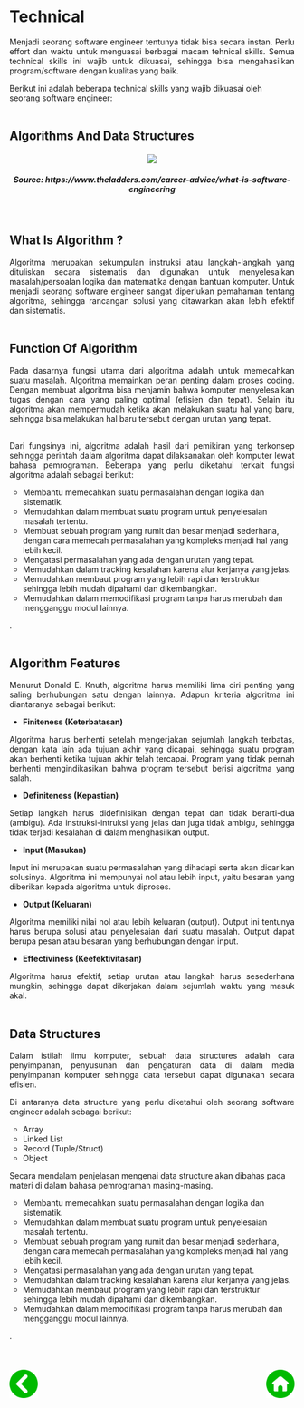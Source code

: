 # Technical
<p align="justify">
Menjadi seorang software engineer tentunya tidak bisa secara instan. Perlu effort dan waktu untuk menguasai berbagai macam tehnical skills. Semua technical skills ini wajib untuk dikuasai, sehingga bisa mengahasilkan program/software dengan kualitas yang baik.<br>

Berikut ini adalah beberapa technical skills yang wajib dikuasai oleh seorang software engineer:<br><br>

## Algorithms And Data Structures
<p align="center">
<img height="300rm" align="center" src="https://github.com/Ouroboros-Tech/modul-pembelajaran/blob/main/image/image%201.jpg"> <h5 align="center">Source: https://www.theladders.com/career-advice/what-is-software-engineering</h5><br>

## What Is Algorithm ?
<p align="justify">
Algoritma merupakan sekumpulan instruksi atau langkah-langkah yang dituliskan secara sistematis dan digunakan untuk menyelesaikan masalah/persoalan logika dan matematika dengan bantuan komputer. Untuk menjadi seorang software engineer sangat diperlukan pemahaman tentang algoritma, sehingga rancangan solusi yang ditawarkan akan lebih efektif dan sistematis.<br><br>

## Function Of Algorithm
<p align="justify">
Pada dasarnya fungsi utama dari algoritma adalah untuk memecahkan suatu masalah. Algoritma memainkan peran penting dalam proses coding. Dengan membuat algoritma bisa menjamin bahwa komputer menyelesaikan tugas dengan cara yang paling optimal (efisien dan tepat). Selain itu algoritma akan mempermudah ketika akan melakukan suatu hal yang baru, sehingga bisa melakukan hal baru tersebut dengan urutan yang tepat.<br><br>

<p align="justify">
Dari fungsinya ini, algoritma adalah hasil dari pemikiran yang terkonsep sehingga perintah dalam algoritma dapat dilaksanakan oleh komputer lewat bahasa pemrograman. Beberapa yang perlu diketahui terkait fungsi algoritma adalah sebagai berikut:</p>
<ul style="list-style-type:circle;">
  <li>Membantu memecahkan suatu permasalahan dengan logika dan sistematik.</li>
  <li>Memudahkan dalam membuat suatu program untuk penyelesaian masalah tertentu.</li>
  <li>Membuat sebuah program yang rumit dan besar menjadi sederhana, dengan cara memecah permasalahan yang kompleks menjadi hal yang lebih kecil.</li>
  <li>Mengatasi permasalahan yang ada dengan urutan yang tepat.</li>
  <li>Memudahkan dalam tracking kesalahan karena alur kerjanya yang jelas.</li>
  <li>Memudahkan membaut program yang lebih rapi dan terstruktur sehingga lebih mudah dipahami dan dikembangkan.</li>
  <li>Memudahkan dalam memodifikasi program tanpa harus merubah dan mengganggu modul lainnya.</li>
</ul>.<br><br>

## Algorithm Features
<p align="justify">
Menurut Donald E. Knuth, algoritma harus memiliki lima ciri penting yang saling berhubungan satu dengan lainnya. Adapun kriteria algoritma ini diantaranya sebagai berikut:</p>

- <strong>Finiteness (Keterbatasan)</strong>
<p align="justify">
Algoritma harus berhenti setelah mengerjakan sejumlah langkah terbatas, dengan kata lain ada tujuan akhir yang dicapai, sehingga suatu program akan berhenti ketika tujuan akhir telah tercapai. Program yang tidak pernah berhenti mengindikasikan bahwa program tersebut berisi algoritma yang salah.

- <strong>Definiteness (Kepastian)</strong>
<p align="justify">
Setiap langkah harus didefinisikan dengan tepat dan tidak berarti-dua (ambigu). Ada instruksi-intruksi yang jelas dan juga tidak ambigu, sehingga tidak terjadi kesalahan di dalam menghasilkan output.

- <strong>Input (Masukan)</strong>
<p align="justify">
Input ini merupakan suatu permasalahan yang dihadapi serta akan dicarikan solusinya. Algoritma ini mempunyai nol atau lebih input, yaitu besaran yang diberikan kepada algoritma untuk diproses.

- <strong>Output (Keluaran)</strong>
<p align="justify">
Algoritma memiliki nilai nol atau lebih keluaran (output). Output ini tentunya harus berupa solusi atau penyelesaian dari suatu masalah. Output dapat berupa pesan atau besaran yang berhubungan dengan input.

- <strong>Effectiviness (Keefektivitasan)</strong>
<p align="justify">
Algoritma harus efektif, setiap urutan atau langkah harus sesederhana mungkin, sehingga dapat dikerjakan dalam sejumlah waktu yang masuk akal.<br><br>

## Data Structures
<p align="justify">
Dalam istilah ilmu komputer, sebuah data structures adalah cara penyimpanan, penyusunan dan pengaturan data di dalam media penyimpanan komputer sehingga data tersebut dapat digunakan secara efisien.<br>

<p align="justify">
Di antaranya data structure yang perlu diketahui oleh seorang software engineer adalah sebagai berikut: 
<ul style="list-style-type:circle;" style="text-align:justify">
  <li>Array</li>
  <li>Linked List</li>
  <li>Record (Tuple/Struct)</li>
  <li>Object</li>
</ul>
Secara mendalam penjelasan mengenai data structure akan dibahas pada materi di dalam bahasa pemrograman masing-masing.



<ul style="list-style-type:circle;">
  <li>Membantu memecahkan suatu permasalahan dengan logika dan sistematik.</li>
  <li>Memudahkan dalam membuat suatu program untuk penyelesaian masalah tertentu.</li>
  <li>Membuat sebuah program yang rumit dan besar menjadi sederhana, dengan cara memecah permasalahan yang kompleks menjadi hal yang lebih kecil.</li>
  <li>Mengatasi permasalahan yang ada dengan urutan yang tepat.</li>
  <li>Memudahkan dalam tracking kesalahan karena alur kerjanya yang jelas.</li>
  <li>Memudahkan membaut program yang lebih rapi dan terstruktur sehingga lebih mudah dipahami dan dikembangkan.</li>
  <li>Memudahkan dalam memodifikasi program tanpa harus merubah dan mengganggu modul lainnya.</li>
</ul>.<br><br>
<br><br>
<div align="justify">
    <!-- Prev Page -->
    <a href="https://github.com/Ouroboros-Tech/modul-pembelajaran/tree/main/3.%20Software%20Engineering/1.%20Introduction/2.%20Day%20To%20Day" target="_blank"><img src="https://github.com/Ouroboros-Tech/modul-pembelajaran/blob/main/image/left%20(1).png" align="left" height="50" width="50"></a>
    <!-- Home Page -->
    <a href="https://github.com/Ouroboros-Tech/modul-pembelajaran/tree/main/3.%20Software%20Engineering" target="_blank"><img src="https://github.com/Ouroboros-Tech/modul-pembelajaran/blob/main/image/home%20(2).png" align="right" height="50" width="50"></a>
<div>

